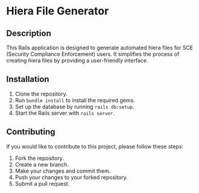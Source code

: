 
# Hiera File Generator

## Description
This Rails application is designed to generate automated hiera files for SCE (Security Compliance Enforcement) users. It simplifies the process of creating hiera files by providing a user-friendly interface.

## Installation
1. Clone the repository.
2. Run `bundle install` to install the required gems.
3. Set up the database by running `rails db:setup`.
4. Start the Rails server with `rails server`.


## Contributing
If you would like to contribute to this project, please follow these steps:

1. Fork the repository.
2. Create a new branch.
3. Make your changes and commit them.
4. Push your changes to your forked repository.
5. Submit a pull request.
